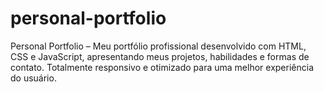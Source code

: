 # personal-portfolio
Personal Portfolio – Meu portfólio profissional desenvolvido com HTML, CSS e JavaScript, apresentando meus projetos, habilidades e formas de contato. Totalmente responsivo e otimizado para uma melhor experiência do usuário.
